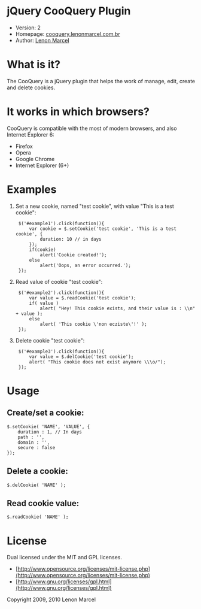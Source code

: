 jQuery CooQuery Plugin
======================
*  Version: 2
*  Homepage: [cooquery.lenonmarcel.com.br](http://cooquery.lenonmarcel.com.br/)
*  Author: [Lenon Marcel](http://lenonmarcel.com.br/)

What is it?
===========
The CooQuery is a jQuery plugin that helps the work of manage, edit, create and delete cookies.

It works in which browsers?
===========================
CooQuery is compatible with the most of modern browsers, and also Internet Explorer 6:

*  Firefox
*  Opera
*  Google Chrome
*  Internet Explorer (6+)

Examples
========
1. Set a new cookie, named "test cookie", with value "This is a test cookie":

        $('#example1').click(function(){
            var cookie = $.setCookie('test cookie', 'This is a test cookie', {
                duration: 10 // in days
            });
            if(cookie)
                alert('Cookie created!');
            else
                alert('Oops, an error occurred.');
        });

2. Read value of cookie "test cookie":

        $('#example2').click(function(){
            var value = $.readCookie('test cookie');
            if( value )
                alert( "Hey! This cookie exists, and their value is : \\n" + value );
            else
                alert( 'This cookie \'non ecziste\'!' );
        });

3. Delete cookie "test cookie":

        $('#example3').click(function(){
            var value = $.delCookie('test cookie');
            alert( "This cookie does not exist anymore \\\o/");
        });

Usage
=====
Create/set a cookie:
--------------------
    $.setCookie( 'NAME', 'VALUE', {
        duration : 1, // In days
        path : '',
        domain : '',
        secure : false
    });

Delete a cookie:
----------------
    $.delCookie( 'NAME' );

Read cookie value:
------------------
    $.readCookie( 'NAME' );

License
=======
Dual licensed under the MIT and GPL licenses.

*  [http://www.opensource.org/licenses/mit-license.php](http://www.opensource.org/licenses/mit-license.php)
*  [http://www.gnu.org/licenses/gpl.html](http://www.gnu.org/licenses/gpl.html)

Copyright 2009, 2010 Lenon Marcel
